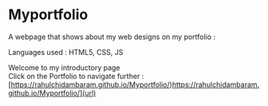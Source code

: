 # Myportfolio
 A webpage that shows about my web designs on my portfolio :

 Languages used : HTML5, CSS, JS

Welcome to my introductory page <br>
Click on the Portfolio to navigate further : [https://rahulchidambaram.github.io/Myportfolio/)https://rahulchidambaram.github.io/Myportfolio/](url)
 
